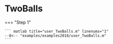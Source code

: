# TwoBalls

=== "Step 1"

    ``` matlab title="user_TwoBalls.m" linenums="1"
    --8<-- "examples/examples2018/user_TwoBalls.m"
    ```

